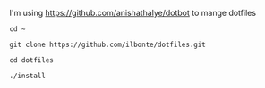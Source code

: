 I'm using https://github.com/anishathalye/dotbot to mange dotfiles

`cd ~`

`git clone https://github.com/ilbonte/dotfiles.git`

`cd dotfiles`

`./install`
